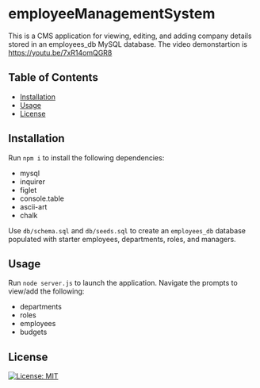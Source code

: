 # employeeManagementSystem

This is a CMS application for viewing, editing, and adding company details stored in an employees_db MySQL database. The video demonstartion is https://youtu.be/7xR14omQGR8


## Table of Contents
* [Installation](#installation)
* [Usage](#usage)
* [License](#license)


## Installation
Run `npm i` to install the following dependencies:
* mysql
* inquirer
* figlet
* console.table
* ascii-art
* chalk

Use `db/schema.sql` and `db/seeds.sql` to create an `employees_db` database populated with starter employees, departments, roles, and managers.

## Usage
Run `node server.js` to launch the application. Navigate the prompts to view/add the following: 
* departments
* roles
* employees
* budgets 

## License
[![License: MIT](https://img.shields.io/badge/License-MIT-yellow.svg)](https://opensource.org/licenses/MIT)

